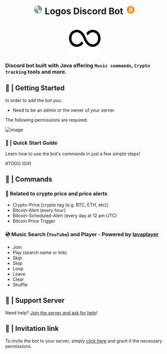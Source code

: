 <h1 align="center">
  <img src="./assets/cd.gif" width="30px"> Logos Discord Bot 
  <img src="./assets/bitcoin.gif" width="35" style="vertical-align: middle; margin-top: -15px;">
</h1>
<p align="center">
  <img src="./assets/infinity.png" alt="Logos" width="100" height="100" style="">
</p>

### Discord bot built with Java offering `Music commands`, `Crypto tracking` tools and more.

## 🏁 | Getting Started
In order to add the bot you:
- Need to be an admin or the owner of your server

The following permissions are required:

![image](https://github.com/yagodaoud/discordBot/assets/104167181/db2c8941-2a3a-49d9-a166-2723a67f90d9)

### 📝 | Quick Start Guide

Learn how to use the bot's commands in just a few simple steps!

#TODO (Gif)


## 🧾 | Commands
### 💸 Related to crypto price and price alerts
- Crypto-Price [crypto tag {e.g. BTC, ETH, etc}]
- Bitcoin-Alert (every hour)
- Bitcoin-Scheduled-Alert (every day at 12 am UTC)
- Bitcoin Price Trigger

### 💿 Music Search (`YouTube`) and Player - Powered by [lavaplayer](https://github.com/sedmelluq/lavaplayer)
- Join
- Play (search name or link)
- Skip
- Stop 
- Loop 
- Leave
- Clear
- Shuffle

## 🔧 | Support Server
Need help? [Join the server and ask for help](https://discord.gg/GYnjhnnEPT)!

## 🚀 | Invitation link
To invite the bot to your server, simply [click here](https://discord.com/api/oauth2/authorize?client_id=1019741763591741482&permissions=384437013568&scope=bot%20applications.commands) and grant it the necessary permissions.
